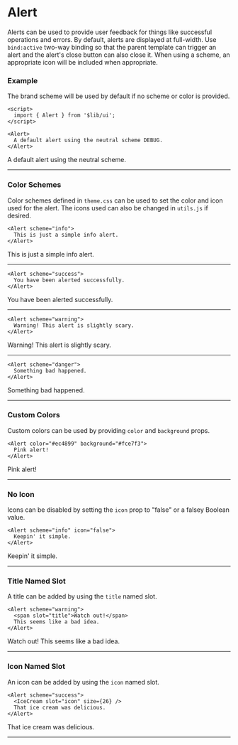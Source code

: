 <script>
	import { Alert } from '$lib/ui';
	import { IceCream } from 'lucide-svelte';
	import Tables from './Tables.svelte';
</script>

# Alert

Alerts can be used to provide user feedback for things like successful operations and errors. By default, alerts are
displayed at full-width. Use `bind:active` two-way binding so that the parent template can trigger an alert and the
alert's close button can also close it. When using a scheme, an appropriate icon will be included when appropriate.

### Example

The brand scheme will be used by default if no scheme or color is provided.

```svelte
<script>
  import { Alert } from '$lib/ui';
</script>

<Alert>
  A default alert using the neutral scheme DEBUG.
</Alert>
```
<Alert>A default alert using the neutral scheme.</Alert>

---

### Color Schemes

Color schemes defined in `theme.css` can be used to set the color and icon used for the alert. The icons used can also
be changed in `utils.js` if desired.

```svelte
<Alert scheme="info">
  This is just a simple info alert.
</Alert>
```
<Alert scheme="info">This is just a simple info alert.</Alert>

---

```svelte
<Alert scheme="success">
  You have been alerted successfully.
</Alert>
```
<Alert scheme="success">You have been alerted successfully.</Alert>

---

```svelte
<Alert scheme="warning">
  Warning! This alert is slightly scary.
</Alert>
```
<Alert scheme="warning">Warning! This alert is slightly scary.</Alert>

---

```svelte
<Alert scheme="danger">
  Something bad happened.
</Alert>
```
<Alert scheme="danger">Something bad happened.</Alert>

---

### Custom Colors

Custom colors can be used by providing `color` and `background` props.

```svelte
<Alert color="#ec4899" background="#fce7f3">
  Pink alert!
</Alert>
```
<Alert color="#ec4899" background="#fce7f3">Pink alert!</Alert>

---

### No Icon

Icons can be disabled by setting the `icon` prop to "false" or a falsey Boolean value.

```svelte
<Alert scheme="info" icon="false">
  Keepin' it simple.
</Alert>
```
<Alert scheme="info" icon="false">Keepin' it simple.</Alert>

---

### Title Named Slot

A title can be added by using the `title` named slot.

```svelte
<Alert scheme="warning">
  <span slot="title">Watch out!</span>
  This seems like a bad idea.
</Alert>
```
<Alert scheme="warning">
	<span slot="title">Watch out!</span>
	This seems like a bad idea.
</Alert>

---

### Icon Named Slot

An icon can be added by using the `icon` named slot.
  
```svelte
<Alert scheme="success">
  <IceCream slot="icon" size={26} />
  That ice cream was delicious.
</Alert>
```
<Alert scheme="success">
	<IceCream slot="icon" size={26} />
	That ice cream was delicious.
</Alert>

---

<Tables />
